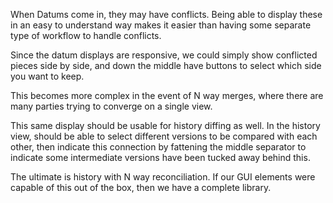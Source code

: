 When Datums come in, they may have conflicts.  Being able to display these in an easy to understand way makes it easier than having some separate type of workflow to handle conflicts.

Since the datum displays are responsive, we could simply show conflicted pieces side by side, and down the middle have buttons to select which side you want to keep.

This becomes more complex in the event of N way merges, where there are many parties trying to converge on a single view.

This same display should be usable for history diffing as well.  In the history view, should be able to select different versions to be compared with each other, then indicate this connection by fattening the middle separator to indicate some intermediate versions have been tucked away behind this.

The ultimate is history with N way reconciliation.  If our GUI elements were capable of this out of the box, then we have a complete library.